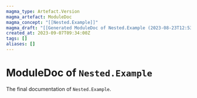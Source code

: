 ```yaml
---
magma_type: Artefact.Version
magma_artefact: ModuleDoc
magma_concept: "[[Nested.Example]]"
magma_draft: "[[Generated ModuleDoc of Nested.Example (2023-08-23T12:53:00)]]"
created_at: 2023-09-07T09:34:00Z
tags: []
aliases: []
---
```

# ModuleDoc of `Nested.Example`

The final documentation of `Nested.Example`.
